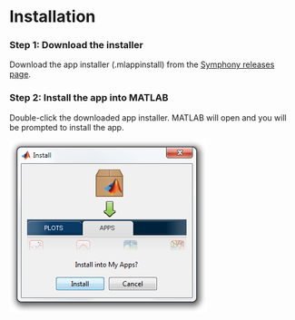 # Installation

### Step 1: Download the installer
Download the app installer (.mlappinstall) from the [Symphony releases page](https://github.com/Symphony-DAS/symphony-matlab2/releases).

### Step 2: Install the app into MATLAB
Double-click the downloaded app installer. MATLAB will open and you will be prompted to install the app.

![installation](images/installation/installation.png)
